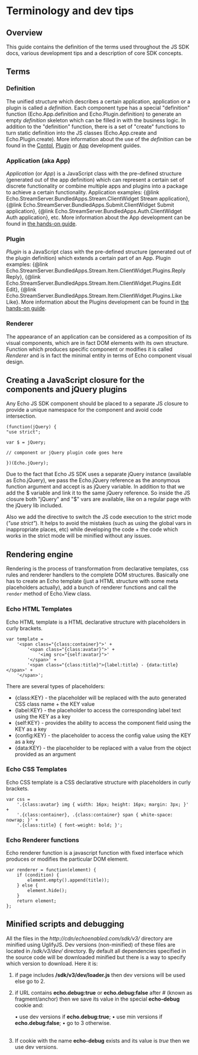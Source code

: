 # Terminology and dev tips

## Overview

This guide contains the definition of the terms used throughout the JS SDK docs, various development tips and a description of core SDK concepts.

## Terms

### Definition

The unified structure which describes a certain application, application or a plugin is called a *definition*. Each component type has a special "definition" function (Echo.App.definition and Echo.Plugin.definition) to generate an empty *definition* skeleton which can be filled in with the business logic. In addition to the "definition" function, there is a set of "create" functions to turn static definition into the JS classes (Echo.App.create and Echo.Plugin.create). More information about the use of the *definition* can be found in the [Contol](#!/guide/how_to_develop_application), [Plugin](#!/guide/how_to_develop_plugin) or [App](#!/guide/how_to_develop_app) development guides.

### Application (aka App)

*Application* (or *App*) is a JavaScript class with the pre-defined structure (generated out of the app definition) which can represent a certain set of discrete functionality or combine multiple apps and plugins into a package to achieve a certain functionality. Application examples: {@link Echo.StreamServer.BundledApps.Stream.ClientWidget Stream application}, {@link Echo.StreamServer.BundledApps.Submit.ClientWidget Submit application}, {@link Echo.StreamServer.BundledApps.Auth.ClientWidget Auth application}, etc. More information about the App development can be found in [the hands-on guide](#!/guide/how_to_develop_app).

### Plugin

*Plugin* is a JavaScript class with the pre-defined structure (generated out of the plugin definition) which extends a certain part of an App. Plugin examples: {@link Echo.StreamServer.BundledApps.Stream.Item.ClientWidget.Plugins.Reply Reply}, {@link Echo.StreamServer.BundledApps.Stream.Item.ClientWidget.Plugins.Edit Edit}, {@link Echo.StreamServer.BundledApps.Stream.Item.ClientWidget.Plugins.Like Like}. More information about the Plugins development can be found in [the hands-on guide](#!/guide/how_to_develop_plugin).

### Renderer

The appearance of an application can be considered as a composition of its visual components, which are in fact DOM elements with its own structure. Function which produces specific component or modifies it is called *Renderer* and is in fact the minimal entity in terms of Echo component visual design.

## Creating a JavaScript closure for the components and jQuery plugins

Any Echo JS SDK component should be placed to a separate JS closure to provide a unique namespace for the component and avoid code intersection.

	(function(jQuery) {
	"use strict";

	var $ = jQuery;

	// component or jQuery plugin code goes here

	})(Echo.jQuery);

Due to the fact that Echo JS SDK uses a separate jQuery instance (available as Echo.jQuery), we pass the Echo.jQuery reference as the anonymous function argument and accept is as jQuery variable. In addition to that we add the $ variable and link it to the same jQuery reference. So inside the JS closure both "jQuery" and "$" vars are available, like on a regular page with the jQuery lib included.

Also we add the directive to switch the JS code execution to the strict mode (*"use strict"*). It helps to avoid the mistakes (such as using the global vars in inappropriate places, etc) while developing the code + the code which works in the strict mode will be minified without any issues.

## Rendering engine

Rendering is the process of transformation from declarative templates, css rules and renderer handlers to the complete DOM structures. Basically one has to create an Echo template (just a HTML structure with some meta placeholders actually), add a bunch of renderer functions and call the `render` method of Echo.View class.

### Echo HTML Templates

Echo HTML template is a HTML declarative structure with placeholders in curly brackets.

	var template =
		'<span class="{class:container}">' +
			'<span class="{class:avatar}">' +
				'<img src="{self:avatar}">'
			'</span>' +
			'<span class="{class:title}">{label:title} - {data:title}</span>' +
		'</span>';


There are several types of placeholders:

+ {class:KEY} - the placeholder will be replaced with the auto generated CSS class name + the KEY value
+ {label:KEY} - the placeholder to access the corresponding label text using the KEY as a key
+ {self:KEY}  - provides the ability to access the component field using the KEY as a key
+ {config:KEY} - the placeholder to access the config value using the KEY as a key
+ {data:KEY} - the placeholder to be replaced with a value from the object provided as an argument

### Echo CSS Templates

Echo CSS template is a CSS declarative structure with placeholders in curly brackets.

	var css = 
		'.{class:avatar} img { width: 16px; height: 16px; margin: 3px; }' +
		'.{class:container}, .{class:container} span { white-space: nowrap; }' +
		'.{class:title} { font-weight: bold; }';

### Echo Renderer functions

Echo renderer function is a javascript function with fixed interface which produces or modifies the particular DOM element.

	var renderer = function(element) {
		if (condition) {
			element.empty().append(title));
		} else {
			element.hide();
		}
		return element;
	};

## Minified scripts and debugging

All the files in the _http://cdn/echoenabled.com/sdk/v3/_ directory are minified using UglifyJS. Dev versions (non-minified) of these files are located in _/sdk/v3/dev/_ directory.
By default all dependencies specified in the source code will be downloaded minified but there is a way to specify which version to download. Here it is:

1. if page includes **/sdk/v3/dev/loader.js** then dev versions will be used else go to 2.
2. if URL contains **echo.debug:true** or **echo.debug:false** after # (known as fragment/anchor) then we save its value in the special **echo-debug** cookie and:

    &bull; use dev versions if **echo.debug:true**;
    &bull; use min versions if **echo.debug:false**;
    &bull; go to 3 otherwise.<br><br>

3. If cookie with the name **echo-debug** exists and its value is _true_ then we use dev versions.
